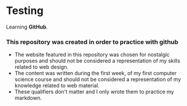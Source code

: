 # Testing
Learning **GitHub**.

### This repository was created in order to practice with github
  * The website featured in this repository was chosen for nostalgic purposes and should not be considered a representation of my skills related to web design.
  * The content was written during the first week, of my first computer science course and should not be considered a representation of my knowledge related to web material.
  * These qualifiers don't matter and I only wrote them to practice my markdown.
